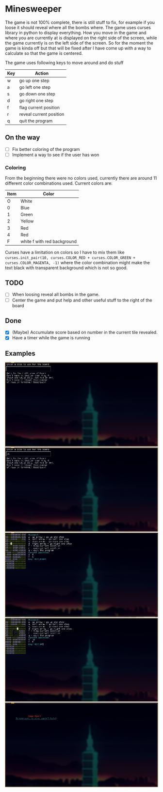 # Minesweeper
The game is not 100% complete, there is still stuff to fix, 
for example if you loose it should reveal where all the bombs where.
The game uses curses library in python to display everything.
How you move in the game and where you are currently at is displayed 
on the right side of the screen, while the game currently is on the 
left side of the screen. So for the moment the game is kinda off but
that will be fixed after I have come up with a way to calculate so
that the game is centered.<br>
<p>The game uses following keys to move around and do stuff</p>

Key | Action
----|-------------
w   | go up one step
a   | go left one step
s   | go down one step
d   | go right one step
f   | flag current position
r   | reveal current position
q   | quit the program

## On the way
- [ ] Fix better coloring of the program
- [ ] Implement a way to see if the user has won

### Coloring
From the beginning there were no colors used,
currently there are around 11 different color combinations used.
Current colors are:

Item | Color
-----|-------
O | White
0 | Blue
1 | Green
2 | Yellow
3 | Red
4 | Red
F | white f with red background
Curses have a limitation on colors so I have to mix them like ```curses.init_pair(10, curses.COLOR_RED + curses.COLOR_GREEN + curses.COLOR_MAGENTA, -1)```
where the color combination might make the text black with transparent background which is not so good.

## TODO
- [ ] When loosing reveal all bombs in the game.
- [ ] Center the game and put help and other useful stuff to the right of the board

## Done
- [x] (Maybe) Accumulate score based on number in the current tile revealed.
- [x] Have a timer while the game is running

## Examples
![Before entering a size for the board](example.png)
![Having entered a size for the board](example2.png)
![Revealed all positions with 0 while playing the game](example3.png)
![Flagged 2 bombs and revealed numbers around](example4.png)
![When you hit a bomb you get prompted with a question about playing again](example5.png)